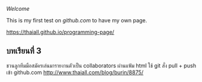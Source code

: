 *Welcome*

This is my first test on *github.com* to have my own page.



https://thaiall.github.io/programming-page/

## บทเรียนที่ 3 
ชวนลูกทีมมือสมัครเล่นมารายงานตัวเป็น collaborators ผ่านแฟ้ม html ใช้ git สั่ง pull + push เข้า github.com
http://www.thaiall.com/blog/burin/8875/
